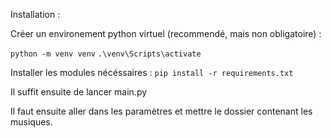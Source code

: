 Installation :

Créer un environement python virtuel (recommendé, mais non obligatoire) :

```python -m venv venv```
```.\venv\Scripts\activate```

Installer les modules nécéssaires :
```pip install -r requirements.txt```

Il suffit ensuite de lancer main.py

Il faut ensuite aller dans les paramètres et mettre le dossier contenant les musiques.
